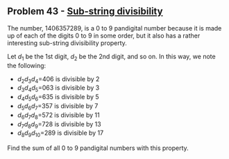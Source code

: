 ## Problem 43 - [Sub-string divisibility](https://projecteuler.net/problem=43)

The number, 1406357289, is a 0 to 9 pandigital number because it is made up of each of the digits 0 to 9 in some order, but it also has a rather interesting sub-string divisibility property.

Let *d*<sub>1</sub> be the 1st digit, *d*<sub>2</sub> be the 2nd digit, and so on. In this way, we note the following:

- *d*<sub>2</sub>*d*<sub>3</sub>*d*<sub>4</sub>=406 is divisible by 2
- *d*<sub>3</sub>*d*<sub>4</sub>*d*<sub>5</sub>=063 is divisible by 3
- *d*<sub>4</sub>*d*<sub>5</sub>*d*<sub>6</sub>=635 is divisible by 5
- *d*<sub>5</sub>*d*<sub>6</sub>*d*<sub>7</sub>=357 is divisible by 7
- *d*<sub>6</sub>*d*<sub>7</sub>*d*<sub>8</sub>=572 is divisible by 11
- *d*<sub>7</sub>*d*<sub>8</sub>*d*<sub>9</sub>=728 is divisible by 13
- *d*<sub>8</sub>*d*<sub>9</sub>*d*<sub>10</sub>=289 is divisible by 17

Find the sum of all 0 to 9 pandigital numbers with this property.
